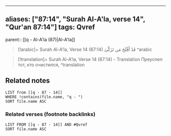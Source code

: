 
---
aliases: ["87:14", "Surah Al-A'la, verse 14", "Qur'an 87:14"]
tags: Qvref
---

parent:: [[q - Al-A'la (87)|Al-A'la]]

> [!arabic]+ Surah Al-A'la, Verse 14 (87:14)
> <span class="quran-arabic">قَدْ أَفْلَحَ مَن تَزَكَّىٰ</span>
^arabic

> [!translation]+ Surah Al-A'la, Verse 14 (87:14) - Translation
> Преуспел тот, кто очистился,
^translation



## Related notes
```dataview
LIST from [[q - 87 - 14]]
WHERE !contains(file.name, "q - ")
SORT file.name ASC
```

### Related verses (footnote backlinks)
```dataview
LIST FROM [[q - 87 - 14]] AND #Qvref
SORT file.name ASC
```

